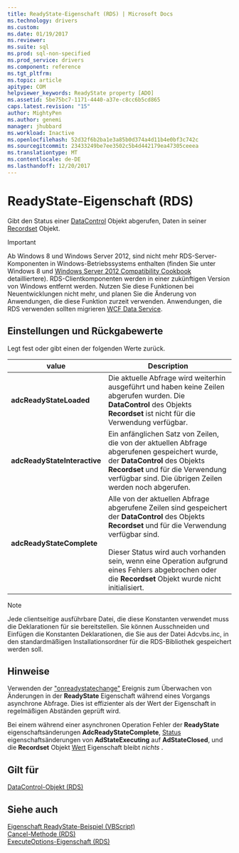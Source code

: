```yaml
---
title: ReadyState-Eigenschaft (RDS) | Microsoft Docs
ms.technology: drivers
ms.custom: 
ms.date: 01/19/2017
ms.reviewer: 
ms.suite: sql
ms.prod: sql-non-specified
ms.prod_service: drivers
ms.component: reference
ms.tgt_pltfrm: 
ms.topic: article
apitype: COM
helpviewer_keywords: ReadyState property [ADO]
ms.assetid: 5be75bc7-1171-4440-a37e-c8cc6b5cd865
caps.latest.revision: "15"
author: MightyPen
ms.author: genemi
manager: jhubbard
ms.workload: Inactive
ms.openlocfilehash: 52d32f6b2ba1e3a85b0d374a4d11b4e0bf3c742c
ms.sourcegitcommit: 23433249be7ee3502c5b4d442179ea47305ceeea
ms.translationtype: MT
ms.contentlocale: de-DE
ms.lasthandoff: 12/20/2017
---
```

# <a name="readystate-property-rds"></a>ReadyState-Eigenschaft (RDS)
Gibt den Status einer [DataControl](../../../ado/reference/rds-api/datacontrol-object-rds.md) Objekt abgerufen, Daten in seiner [Recordset](../../../ado/reference/ado-api/recordset-object-ado.md) Objekt.  
  
> [!IMPORTANT]
>  Ab Windows 8 und Windows Server 2012, sind nicht mehr RDS-Server-Komponenten in Windows-Betriebssystems enthalten (finden Sie unter Windows 8 und [Windows Server 2012 Compatibility Cookbook](https://www.microsoft.com/en-us/download/details.aspx?id=27416) detailliertere). RDS-Clientkomponenten werden in einer zukünftigen Version von Windows entfernt werden. Nutzen Sie diese Funktionen bei Neuentwicklungen nicht mehr, und planen Sie die Änderung von Anwendungen, die diese Funktion zurzeit verwenden. Anwendungen, die RDS verwenden sollten migrieren [WCF Data Service](http://go.microsoft.com/fwlink/?LinkId=199565).  
  
## <a name="settings-and-return-values"></a>Einstellungen und Rückgabewerte  
 Legt fest oder gibt einen der folgenden Werte zurück.  
  
|value|Description|  
|-----------|-----------------|  
|**adcReadyStateLoaded**|Die aktuelle Abfrage wird weiterhin ausgeführt und haben keine Zeilen abgerufen wurden. Die **DataControl** des Objekts **Recordset** ist nicht für die Verwendung verfügbar.|  
|**adcReadyStateInteractive**|Ein anfänglichen Satz von Zeilen, die von der aktuellen Abfrage abgerufenen gespeichert wurde, der **DataControl** des Objekts **Recordset** und für die Verwendung verfügbar sind. Die übrigen Zeilen werden noch abgerufen.|  
|**adcReadyStateComplete**|Alle von der aktuellen Abfrage abgerufene Zeilen sind gespeichert der **DataControl** des Objekts **Recordset** und für die Verwendung verfügbar sind.<br /><br /> Dieser Status wird auch vorhanden sein, wenn eine Operation aufgrund eines Fehlers abgebrochen oder die **Recordset** Objekt wurde nicht initialisiert.|  
  
> [!NOTE]
>  Jede clientseitige ausführbare Datei, die diese Konstanten verwendet muss die Deklarationen für sie bereitstellen. Sie können Ausschneiden und Einfügen die Konstanten Deklarationen, die Sie aus der Datei Adcvbs.inc, in den standardmäßigen Installationsordner für die RDS-Bibliothek gespeichert werden soll.  
  
## <a name="remarks"></a>Hinweise  
 Verwenden der ["onreadystatechange"](../../../ado/reference/rds-api/onreadystatechange-event-rds.md) Ereignis zum Überwachen von Änderungen in der **ReadyState** Eigenschaft während eines Vorgangs asynchrone Abfrage. Dies ist effizienter als der Wert der Eigenschaft in regelmäßigen Abständen geprüft wird.  
  
 Bei einem während einer asynchronen Operation Fehler der **ReadyState** eigenschaftsänderungen **AdcReadyStateComplete**, [Status](../../../ado/reference/ado-api/state-property-ado.md) eigenschaftsänderungen von **AdStateExecuting** auf **AdStateClosed**, und die **Recordset** Objekt [Wert](../../../ado/reference/ado-api/value-property-ado.md) Eigenschaft bleibt *nichts* .  
  
## <a name="applies-to"></a>Gilt für  
 [DataControl-Objekt (RDS)](../../../ado/reference/rds-api/datacontrol-object-rds.md)  
  
## <a name="see-also"></a>Siehe auch  
 [Eigenschaft ReadyState-Beispiel (VBScript)](../../../ado/reference/rds-api/readystate-property-example-vbscript.md)   
 [Cancel-Methode (RDS)](../../../ado/reference/rds-api/cancel-method-rds.md)   
 [ExecuteOptions-Eigenschaft (RDS)](../../../ado/reference/rds-api/executeoptions-property-rds.md)



